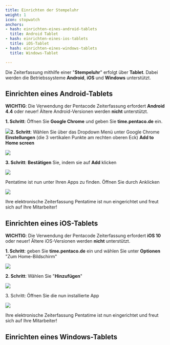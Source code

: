```yaml
---
title: Einrichten der Stempeluhr
weight: 1
icon: stopwatch
anchors:
- hash: einrichten-eines-android-tablets
  title: Android Tablet
- hash: einrichten-eines-ios-tablets
  title: iOS-Tablet
- hash: einrichten-eines-windows-tablets
  title: Windows-Tablet

---
```

Die Zeiterfassung mithilfe einer "**Stempeluhr**" erfolgt über **Tablet**. Dabei werden die Betriebssysteme **Android**, **iOS** und **Windows** unterstützt.

## Einrichten eines Android-Tablets

**WICHTIG**: Die Verwendung der Pentacode Zeiterfassung erfordert **Android 4.4** oder neuer! Ältere Android-Versionen werden **nicht** unterstützt.

**1. Schritt**: Öffnen Sie **Google Chrome** und geben Sie **time.pentaco.de** ein.

![](https://d33v4339jhl8k0.cloudfront.net/docs/assets/5dd29b3f04286364bc91dcd3/images/5df0ef1b2c7d3a7e9ae4fcf3/file-MqnKFJh7KK.png)**2. Schritt**: Wählen Sie über das Dropdown Menü unter Google Chrome **Einstellungen** (die 3 vertikalen Punkte am rechten oberen Eck) **Add to Home screen**

![](https://d33v4339jhl8k0.cloudfront.net/docs/assets/5dd29b3f04286364bc91dcd3/images/5df0ef9e04286364bc92bc7e/file-iOJ22U1M5Y.png)

**3. Schritt**: **Bestätigen** Sie, indem sie auf **Add** klicken

![](https://d33v4339jhl8k0.cloudfront.net/docs/assets/5dd29b3f04286364bc91dcd3/images/5df0effc2c7d3a7e9ae4fcfd/file-2C6ERbsMAg.png)

Pentatime ist nun unter Ihren Apps zu finden. Öffnen Sie durch Anklicken

![](https://d33v4339jhl8k0.cloudfront.net/docs/assets/5dd29b3f04286364bc91dcd3/images/5df0f04a04286364bc92bc83/file-eZJvjUayWb.png)

Ihre elektronische Zeiterfassung Pentatime ist nun eingerichtet und freut sich auf Ihre Mitarbeiter!

## Einrichten eines iOS-Tablets

**WICHTIG**: Die Verwendung der Pentacode Zeiterfassung erfordert **iOS 10** oder neuer! Ältere iOS-Versionen werden **nicht** unterstützt.

**1. Schritt**: geben Sie **time.pentaco.de** ein und wählen Sie unter **Optionen** "Zum Home-Bildschirm"

![](https://d33v4339jhl8k0.cloudfront.net/docs/assets/5dd29b3f04286364bc91dcd3/images/5df0f1232c7d3a7e9ae4fd0b/file-hAzMao3yxC.png)

**2. Schritt**: Wählen Sie "**Hinzufügen**"

![](https://d33v4339jhl8k0.cloudfront.net/docs/assets/5dd29b3f04286364bc91dcd3/images/5df0f1a22c7d3a7e9ae4fd11/file-QeZMV5he3f.png)

3\. Schritt: Öffnen Sie die nun installierte App

![](https://d33v4339jhl8k0.cloudfront.net/docs/assets/5dd29b3f04286364bc91dcd3/images/5df0f21c2c7d3a7e9ae4fd19/file-jUzztaJXzx.png)

Ihre elektronische Zeiterfassung Pentatime ist nun eingerichtet und freut sich auf Ihre Mitarbeiter!

## Einrichten eines Windows-Tablets